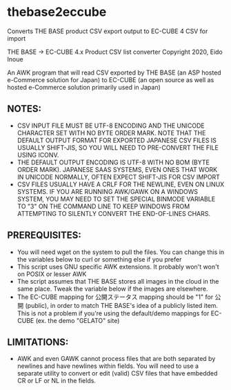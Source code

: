 # thebase2eccube

Converts THE BASE product CSV export output to EC-CUBE 4 CSV for import

THE BASE → EC-CUBE 4.x Product CSV list converter
Copyright 2020, Eido Inoue

An AWK program that will read CSV exported by THE BASE (an ASP hosted e-Commerce solution for Japan)
to EC-CUBE (an open source as well as hosted e-Commerce solution primarily used in Japan)

## NOTES:

- CSV INPUT FILE MUST BE UTF-8 ENCODING AND THE UNICODE CHARACTER SET WITH NO BYTE ORDER MARK.
  NOTE THAT THE DEFAULT OUTPUT FORMAT FOR EXPORTED JAPANESE CSV FILES IS USUALLY SHIFT-JIS,
  SO YOU WILL NEED TO PRE-CONVERT THE FILE USING ICONV.
- THE DEFAULT OUTPUT ENCODING IS UTF-8 WITH NO BOM (BYTE ORDER MARK). JAPANESE SAAS
  SYSTEMS, EVEN ONES THAT WORK IN UNICODE NORMALLY, OFTEN EXPECT SHIFT-JIS FOR CSV IMPORT
- CSV FILES USUALLY HAVE A CRLF FOR THE NEWLINE, EVEN ON LINUX SYSTEMS. IF YOU ARE RUNNING
  AWK/GAWK ON A WINDOWS SYSTEM, YOU MAY NEED TO SET THE SPECIAL BINMODE VARIABLE TO "3" ON
  THE COMMAND LINE TO KEEP WINDOWS FROM ATTEMPTING TO SILENTLY CONVERT THE END-OF-LINES CHARS.

## PREREQUISITES:

- You will need wget on the system to pull the files. You can change this in the variables below
  to curl or something else if you prefer
- This script uses GNU specific AWK extensions. It probably won't won't on POSIX or lesser AWK
- The script assumes that THE BASE stores all images in the cloud in the same place. Tweak the
  variable below if the images are elsewhere.
- The EC-CUBE mapping for 公開ステータス mapping should be "1" for 公開 (public), in order to match
  THE BASE's idea of a publicly listed item. This is not a problem if you're using the default/demo
  mappings for EC-CUBE (ex. the demo "GELATO" site)

## LIMITATIONS:
 
- AWK and even GAWK cannot process files that are both separated by newlines and have newlines
  within fields. You will need to use a separate utility to convert or edit (valid) CSV files
  that have embedded CR or LF or NL in the fields.
